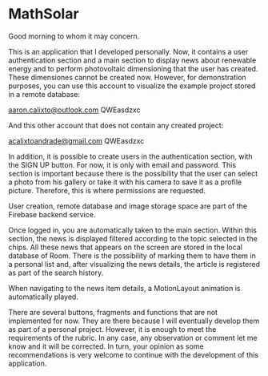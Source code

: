 # MathSolar

Good morning to whom it may concern.

This is an application that I developed personally. Now, it contains a user authentication section and a main section to display 
news about renewable energy and to perform photovoltaic dimensioning that the user has created. These dimensiones cannot be created now. 
However, for demonstration purposes, you can use this account to visualize the example project stored in a remote database:

aaron.calixto@outlook.com
QWEasdzxc

And this other account that does not contain any created project:

acalixtoandrade@gmail.com
QWEasdzxc

In addition, it is possible to create users in the authentication section, with the SIGN UP button. For now, it is only with email and password. 
This section is important because there is the possibility that the user can select a photo from his gallery or take it with his camera to save it 
as a profile picture. Therefore, this is where permissions are requested.

User creation, remote database and image storage space are part of the Firebase backend service.

Once logged in, you are automatically taken to the main section. Within this section, the news is displayed filtered according to the topic 
selected in the chips. All these news that appears on the screen are stored in the local database of Room. There is the possibility of marking
them to have them in a personal list and, after visualizing the news details, the article is registered as part of the search history.

When navigating to the news item details, a MotionLayout animation is automatically played.

There are several buttons, fragments and functions that are not implemented for now. They are there because I will eventually develop them as 
part of a personal project. However, it is enough to meet the requirements of the rubric. In any case, any observation or comment let me know 
and it will be corrected. In turn, your opinion as some recommendations is very welcome to continue with the development of this application.
